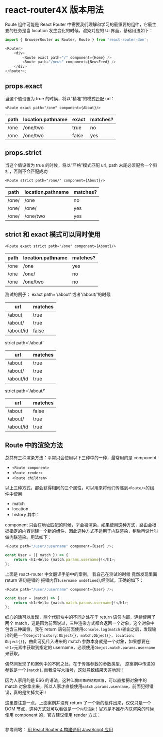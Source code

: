<!-- Date: 2016-07-26 09:41 -->

# react-router4X 版本用法

Route 组件可能是 React Router 中需要我们理解和学习的最重要的组件，它最主要的任务是当 location 发生变化的时候，渲染对应的 UI 界面，基础用法如下：

```js
import { BrowserRouter as Router, Route } from 'react-router-dom';

<Router>
    <div>
        <Route exact path="/" component={Home} />
        <Route path="/news" component={NewsFeed} />
    </div>
</Router>;
```

## props.exact

当这个值设置为 true 的时候，将以“精准”的模式匹配 url：

```
<Route exact path="/one" component={About}/>
```

| path | location.pathname | exact | matches? |
| ---- | ----------------- | ----- | -------- |
| /one | /one/two          | true  | no       |
| /one | /one/two          | false | yes      |

## props.strict

当这个值设置为 true 的时候，将以“严格”模式匹配 url, path 末尾必须配合一个斜杠，否则不会匹配成功

```
<Route strict path="/one/" component={About}/>
```

| path  | location.pathname | matches? |
| ----- | ----------------- | -------- |
| /one/ | /one              | no       |
| /one/ | /one/             | yes      |
| /one/ | /one/two          | yes      |

## strict 和 exact 模式可以同时使用

```
<Route exact strict path="/one" component={About}/>
```

| path | location.pathname | matches? |
| ---- | ----------------- | -------- |
| /one | /one              | yes      |
| /one | /one/             | no       |
| /one | /one/two          | no       |

测试的例子：
exact path='/about' 或者'/about/'的时候

| url       | matches |
| --------- | ------- |
| /about    | true    |
| /about/   | true    |
| /about/id | false   |

strict path='/about'

| url       | matches |
| --------- | ------- |
| /about    | true    |
| /about/   | true    |
| /about/id | true    |

strict path='/about/'

| url       | matches |
| --------- | ------- |
| /about    | false   |
| /about/   | true    |
| /about/id | true    |

## Route 中的渲染方法

总共有三种渲染方法：平常只会使用以下三种中的一种，最常用的是 component

-   `<Route component>`
-   `<Route render>`
-   `<Route children>`

以上三种方式，都会获得相同的三个属性，可以用来将他们传递到`<Route/>`的组件中使用

-   match
-   location
-   history
    其中：

component 只会在地址匹配的时候，才会被渲染，如果使用这种方式，路由会根据指定的内容创建一个新的组件，因此这种方式不适用于内联渲染，稍后再说什叫做内联渲染。用法如下：

```js
<Route path="/user/:username" component={User} />;

const User = ({ match }) => {
    return <h1>Hello {match.params.username}!</h1>;
};
```

上面是 react-router 中文翻译手册中的案例， 我自己在测试的时候 竟然发现里面 return 语句是错的 报错内容(`username undefined`),经测试，正确的如下：

```js
<Route path="/user/:username" component={User} />;

const User = (match) => {
    return <h1>Hello {match.match.params.username}!</h1>;
};
```

细心的话可以发现，两个代码块中的不同之处在于 return 语句内部，连续使用了两个 match，这是因为前面说过，三种渲染方式都会返回一个对象，这个对象中包含三种属性，我在 return 语句前面使用`console.log(match)`输出之后，发现输出的是一个`Obejct{history:Object{}, match:Object{}, location: Object{}}`，由此可见传入进来的 match 参数本身就是一个对象，如果想要在`<h1>`元素中获取到指定的 username，必须使用`Obejct.match.params.username`来获取。

偶然间发现了和案例中的不同之处，在于传递参数的参数类型， 原案例中传递的参数是一个`{match}`, 而我没写大括号，这就导致结果天差地别!!

因为人家用的是 ES6 的语法，这种叫做`对象的结构赋值`，可以直接把对象中的 match 对象拿出来，所以人家才直接使用`match.params.username`，前面犯得错误，真的是笑掉大牙!!

这里要注意一点，上面案例并没有 return 了一个新的组件出来，仅仅只是一个 DOM 节点，这种方式就可以看做是一个`内联渲染`！官方是不推荐内联渲染的时候使用 component 的，官方建议使用 render 方式：

```js

```

参考网站：
<a href="http://www.oschina.net/translate/universal-web-apps-with-react-router-4">用 React Router 4 构建通用 JavaScript 应用</a>
